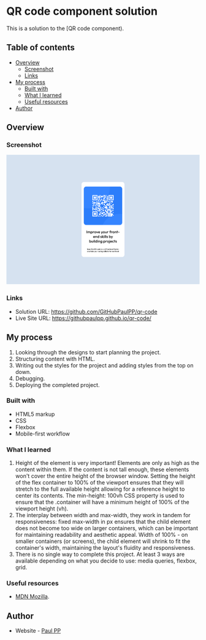 # QR code component solution

This is a solution to the [QR code component).

## Table of contents

- [Overview](#overview)
  - [Screenshot](#screenshot)
  - [Links](#links)
- [My process](#my-process)
  - [Built with](#built-with)
  - [What I learned](#what-i-learned)
  - [Useful resources](#useful-resources)
- [Author](#author)


## Overview

### Screenshot

![](./screenshot/Screenshot%20QR%20Code%20Component.png)


### Links

- Solution URL: https://github.com/GitHubPaulPP/qr-code 
- Live Site URL: https://githubpaulpp.github.io/qr-code/

## My process
1. Looking through the designs to start planning the project.
2. Structuring content with HTML. 
3. Writing out the styles for the project and adding styles from the top on down. 
4. Debugging.
4. Deploying the completed project. 

### Built with

- HTML5 markup
- CSS 
- Flexbox
- Mobile-first workflow

### What I learned

1. Height of the element is very important! Elements are only as high as the content within them. If the content is not tall enough, these elements won't cover the entire height of the browser window. Setting the height of the flex container to 100% of the viewport ensures that they will stretch to the full available height allowing for a reference height to center its contents.  The min-height: 100vh CSS property is used to ensure that the .container will have a minimum height of 100% of the viewport height (vh). 
2. The interplay between width and max-width, they work in tandem for responsiveness: fixed max-width in px ensures that the child element does not become too wide on larger containers, which can be important for maintaining readability and aesthetic appeal. Width of 100% - on smaller containers (or screens), the child element will shrink to fit the container's width, maintaining the layout's fluidity and responsiveness.  
3. There is no single way to complete this project. At least 3 ways are available depending on what you decide to use: media queries, flexbox, grid.     


### Useful resources

- [MDN Mozilla](https://developer.mozilla.org/en-US/docs/Learn).

## Author

- Website - [Paul PP](https://github.com/GitHubPaulPP/qr-code)

